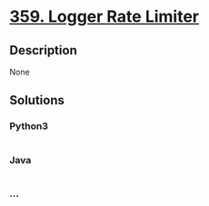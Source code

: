 # [359. Logger Rate Limiter](https://leetcode.com/problems/logger-rate-limiter)

## Description
None


## Solutions


### Python3

```python

```

### Java

```java

```

### ...
```

```

